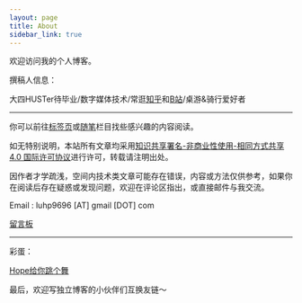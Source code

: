 ```yaml
---
layout: page
title: About
sidebar_link: true
---
```


欢迎访问我的个人博客。

撰稿人信息：

大四HUSTer待毕业/数字媒体技术/常逛[知乎](https://www.zhihu.com/people/lu-hao-peng-26/activities)和[B站](https://space.bilibili.com/13758485/#/)/桌游&骑行爱好者

---

你可以前往[标签页](https://leohope.com/tags/)或[随笔](https://leohope.com/category/#/%E5%86%99%E9%9A%8F%E7%AC%94)栏目找些感兴趣的内容阅读。

如无特别说明，本站所有文章均采用[知识共享署名-非商业性使用-相同方式共享 4.0 国际许可协议](https://creativecommons.org/licenses/by-nc-sa/4.0/)进行许可，转载请注明出处。

因作者才学疏浅，空间内技术类文章可能存在错误，内容或方法仅供参考，如果你在阅读后存在疑惑或发现问题，欢迎在评论区指出，或直接邮件与我交流。

Email :  luhp9696 [AT] gmail [DOT] com

[留言板](http://leohope.com/2016/12/01/Guestbook/)

---

彩蛋：

[Hope给你跳个舞](https://www.bilibili.com/video/av11238542)

最后，欢迎写独立博客的小伙伴们互换友链～
